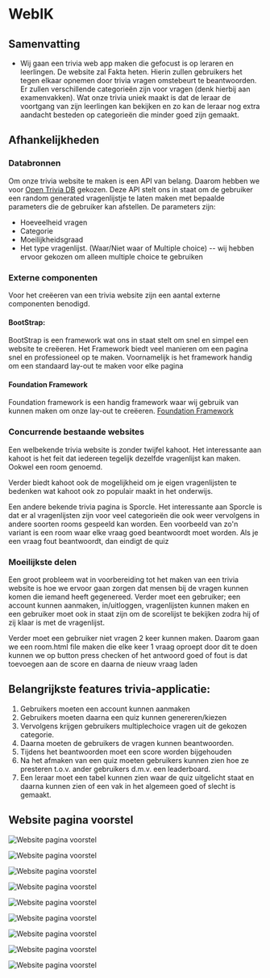 # WebIK

## Samenvatting

- Wij gaan een trivia web app maken die gefocust is op leraren en leerlingen.
  De website zal Fakta heten.
  Hierin zullen gebruikers het tegen elkaar opnemen door trivia vragen omstebeurt te beantwoorden.
  Er zullen verschillende categorieën zijn voor vragen (denk hierbij aan examenvakken).
  Wat onze trivia uniek maakt is dat de leraar de voortgang van zijn leerlingen kan bekijken
  en zo kan de leraar nog extra aandacht besteden op categorieën die minder goed zijn gemaakt.


## Afhankelijkheden

### Databronnen
Om onze trivia website te maken is een API van belang.
Daarom hebben we voor [Open Trivia DB](https://opentdb.com/) gekozen.
Deze API stelt ons in staat om de gebruiker een random generated vragenlijstje
te laten maken met bepaalde parameters die de gebruiker kan afstellen.
De parameters zijn:

- Hoeveelheid vragen
- Categorie
- Moeilijkheidsgraad
- Het type vragenlijst. (Waar/Niet waar of Multiple choice) -- wij hebben ervoor gekozen om alleen multiple choice te gebruiken

### Externe componenten
Voor het creëeren van een trivia website zijn een aantal externe componenten benodigd.

#### BootStrap:
BootStrap is een framework wat ons in staat stelt om snel en simpel een website te creëeren.
Het Framework biedt veel manieren om een pagina snel en professioneel op te maken.
Voornamelijk is het framework handig om een standaard lay-out te maken voor elke pagina

#### Foundation Framework
Foundation framework is een handig framework waar wij gebruik van kunnen maken om onze lay-out te creëeren.
[Foundation Framework](https://foundation.zurb.com/)

### Concurrende bestaande websites
Een welbekende trivia website is zonder twijfel kahoot.
Het interessante aan kahoot is het feit dat iedereen tegelijk dezelfde vragenlijst kan maken.
Ookwel een room genoemd.

Verder biedt kahoot ook de mogelijkheid om je eigen vragenlijsten te bedenken wat kahoot ook zo populair
maakt in het onderwijs.

Een andere bekende trivia pagina is Sporcle. Het interessante aan Sporcle is dat er al vragenlijsten zijn voor veel categorieën
die ook weer vervolgens in andere soorten rooms gespeeld kan worden. Een voorbeeld van zo'n variant is een room waar elke vraag goed beantwoordt moet worden.
Als je een vraag fout beantwoordt, dan eindigt de quiz

### Moeilijkste delen
Een groot probleem wat in voorbereiding tot het maken van een trivia website is hoe we ervoor gaan zorgen dat mensen bij de vragen kunnen komen die iemand heeft gegenereed.
Verder moet een gebruiker; een account kunnen aanmaken, in/uitloggen, vragenlijsten kunnen maken en een gebruiker moet ook in staat zijn om de scorelijst te bekijken zodra
hij of zij klaar is met de vragenlijst.

Verder moet een gebruiker niet vragen 2 keer kunnen maken. Daarom gaan we een room.html file maken die elke keer 1 vraag oproept
door dit te doen kunnen we op button press checken of het antwoord goed of fout is dat toevoegen aan de score en daarna de nieuw vraag laden


## Belangrijkste features trivia-applicatie:

1. Gebruikers moeten een account kunnen aanmaken
2. Gebruikers moeten daarna een quiz kunnen genereren/kiezen
3. Vervolgens krijgen gebruikers multiplechoice vragen uit de gekozen categorie.
4. Daarna moeten de gebruikers de vragen kunnen beantwoorden.
5. Tijdens het beantwoorden moet een score worden bijgehouden
4. Na het afmaken van een quiz moeten gebruikers kunnen zien hoe ze presteren t.o.v. ander gebruikers d.m.v. een leaderboard.
5. Een leraar moet een tabel kunnen zien waar de quiz uitgelicht staat en daarna kunnen zien of een vak in het algemeen goed of slecht is gemaakt.

## Website pagina voorstel

![Website pagina voorstel](/html/Images/pagina_voorstel.jpeg)

![Website pagina voorstel](/html/Images/pagina_voorstel/login.jpeg)

![Website pagina voorstel](/html/Images/pagina_voorstel/home.jpeg)

![Website pagina voorstel](/html/Images/pagina_voorstel/register.jpeg)

![Website pagina voorstel](/html/Images/pagina_voorstel/room.jpeg)

![Website pagina voorstel](/html/Images/pagina_voorstel/find_room.jpeg)

![Website pagina voorstel](/html/Images/pagina_voorstel/leaderboard.jpeg)

![Website pagina voorstel](/html/Images/pagina_voorstel/result.jpeg)

![Website pagina voorstel](/html/Images/pagina_voorstel/finish.jpeg)
